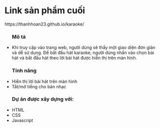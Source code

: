 <h1>Link sản phẩm cuối</h1>
<p>https://thanhhoan23.github.io/karaoke/</p>

<ul>
<h3>Mô tả</h3>
<li>Khi truy cập vào trang web, người dùng sẽ thấy một giao diện đơn giản và dễ sử dụng.
Để bắt đầu hát karaoke, người dùng nhấn vào chọn bài hát và bắt đầu hát theo lời bài hát được hiển thị trên màn hình.</li>
</ul>
<ul>
<h3>Tính năng</h3>
<li>Hiển thị lời bài hát trên màn hình</li>
<li>Tắt/mở tiếng cho bản nhạc</li>
</ul>
<ul>
<h3>Dự án được xây dựng với:  </h3>
    <li>HTML</li>
    <li>CSS</li>
    <li>Javascript</li>
</ul>